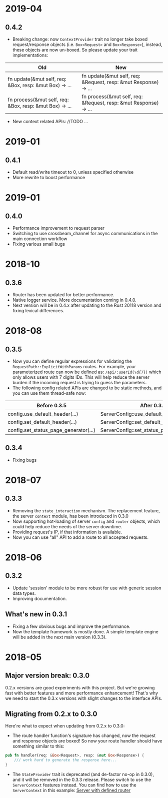 # 2019-04
## 0.4.2
- Breaking change: now `ContextProvider` trait no longer take boxed request/response objects
(i.e. `Box<Request>` and `Box<Response>`), instead, these objects are now un-boxed. So please
update your trait implementations:

 Old            | New
 ------------- | -------------
 fn update(&mut self, req: &Box<Request>, resp: &mut Box<Response>) -> ...  | fn update(&mut self, req: &Request, resp: &mut Response) -> ...
 fn process(&mut self, req: &Box<Request>, resp: &mut Box<Response>) -> ... | fn process(&mut self, req: &Request, resp: &mut Response) -> ... 
 
- New context related APIs: //TODO ...
 
# 2019-01
## 0.4.1
- Default read/write timeout to 0, unless specified otherwise
- More rewrite to boost performance

# 2019-01
## 0.4.0
- Performance improvement to request parser
- Switching to use crossbeam_channel for async communications in the main connection workflow
- Fixing various small bugs

# 2018-10
## 0.3.6
- Router has been updated for better performance.
- Native logger service. More documentation coming in 0.4.0.
- Next version will be in 0.4.x after updating to the Rust 20118 version and fixing lexical differences. 

# 2018-08
## 0.3.5
- Now you can define regular expressions for validating the `RequestPath::ExplicitWithParams` 
routes. For example, your parameterized route can now be defined as: `/api/:userId(\d{7})` which only allows users with 
7 digits IDs. This will help reduce the server burden if the incoming request is trying to guess the parameters.
- The following config related APIs are changed to be static methods, and you can use them thread-safe now:
 
 Before 0.3.5  | After 0.3.5
 ------------- | -------------
 config.use_default_header(...)  | ServerConfig::use_default_header(...)
 config.set_default_header(...)  | ServerConfig::set_default_header(...)
 config.set_status_page_generator(...)  | ServerConfig::set_status_page_generator(...)

## 0.3.4
- Fixing bugs

# 2018-07
## 0.3.3
- Removing the `state_interaction` mechanism. The replacement feature, the server `context` module, has been introduced
in 0.3.0
- Now supporting hot-loading of server `config` and `router` objects, which could help reduce the needs of the server
downtime.
- Providing request's IP, if that information is available.
- Now you can use "all" API to add a route to all accepted requests.

# 2018-06
## 0.3.2
- Update 'session' module to be more robust for use with generic session data types.
- Improving documentation.

## What's new in 0.3.1
- Fixing a few obvious bugs and improve the performance.
- Now the template framework is mostly done. A simple template engine will be added in the next main version (0.3.3).

# 2018-05
## Major version break: 0.3.0
0.2.x versions are good experiments with this project. But we're growing fast with better
features and more performance enhancement! That's why we need to start the 0.3.x versions
with slight changes to the interface APIs.

## Migrating from 0.2.x to 0.3.0
Here're what to expect when updating from 0.2.x to 0.3.0:

- The route handler function's signature has changed, now the request and response objects
are boxed! So now your route handler should have something similar to this:
```rust
pub fn handler(req: &Box<Request>, resp: &mut Box<Response>) {
    /// work hard to generate the response here...
}
```

- The `StateProvider` trait is deprecated (and de-factor no-op in 0.3.0), and it will be removed in
the 0.3.3 release. Please switch to use the `ServerContext` features instead. You can find how to
use the `ServerContext` in this example: [Server with defined router](https://github.com/Chopinsky/Rusty_Express/blob/master/examples/use_router.rs)